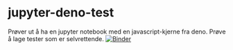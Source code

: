# jupyter-deno-test
Prøver ut å ha en jupyter notebook med en javascript-kjerne fra deno. 
Prøve å lage tester som er selvrettende.
[![Binder](https://mybinder.org/badge_logo.svg)](https://mybinder.org/v2/gh/TerjeIdlandKristiania/jupyter-deno-test/main?urlpath=%2Fdoc%2Ftree%2Fdenotest.ipynb)
